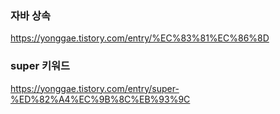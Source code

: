 ### 자바 상속  
https://yonggae.tistory.com/entry/%EC%83%81%EC%86%8D  
### super 키워드  
https://yonggae.tistory.com/entry/super-%ED%82%A4%EC%9B%8C%EB%93%9C
